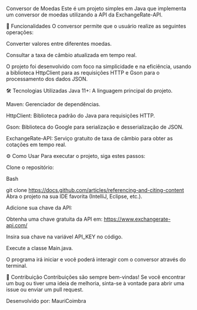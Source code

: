 Conversor de Moedas
Este é um projeto simples em Java que implementa um conversor de moedas utilizando a API da ExchangeRate-API.

🚀 Funcionalidades
O conversor permite que o usuário realize as seguintes operações:

Converter valores entre diferentes moedas.

Consultar a taxa de câmbio atualizada em tempo real.

O projeto foi desenvolvido com foco na simplicidade e na eficiência, usando a biblioteca HttpClient para as requisições HTTP e Gson para o processamento dos dados JSON.

🛠️ Tecnologias Utilizadas
Java 11+: A linguagem principal do projeto.

Maven: Gerenciador de dependências.

HttpClient: Biblioteca padrão do Java para requisições HTTP.

Gson: Biblioteca do Google para serialização e desserialização de JSON.

ExchangeRate-API: Serviço gratuito de taxa de câmbio para obter as cotações em tempo real.

⚙️ Como Usar
Para executar o projeto, siga estes passos:

Clone o repositório:

Bash

git clone https://docs.github.com/articles/referencing-and-citing-content
Abra o projeto na sua IDE favorita (IntelliJ, Eclipse, etc.).

Adicione sua chave da API:

Obtenha uma chave gratuita da API em: https://www.exchangerate-api.com/

Insira sua chave na variável API_KEY no código.

Execute a classe Main.java.

O programa irá iniciar e você poderá interagir com o conversor através do terminal.

👥 Contribuição
Contribuições são sempre bem-vindas! Se você encontrar um bug ou tiver uma ideia de melhoria, sinta-se à vontade para abrir uma issue ou enviar um pull request.


Desenvolvido por: MauriCoimbra
